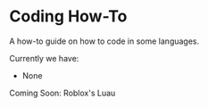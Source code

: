 # Coding How-To
A how-to guide on how to code in some languages.

Currently we have: 
- None

Coming Soon: Roblox's Luau
